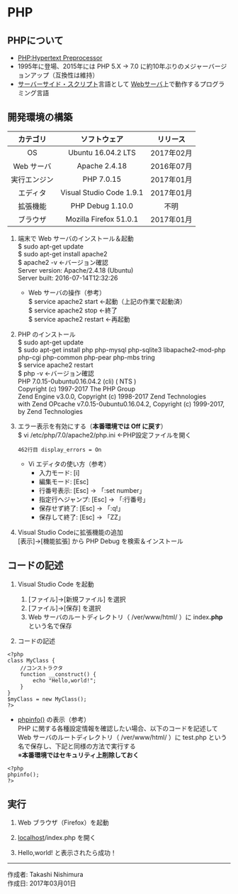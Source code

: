 # PHP

## PHPについて

* [PHP:Hypertext Preprocessor](https://ja.wikipedia.org/wiki/PHP:_Hypertext_Preprocessor)
* 1995年に登場、2015年には PHP 5.X → 7.0 に約10年ぶりのメジャーバージョンアップ（互換性は維持）
* [サーバーサイド・スクリプト](http://bit.ly/2lajhCj)言語として [Webサーバ](http://bit.ly/2mbzR4D)上で動作するプログラミング言語

## 開発環境の構築

|カテゴリ|ソフトウェア|リリース|
|:--:|:--:|:--:|
|OS|Ubuntu 16.04.2 LTS|2017年02月|
|Web サーバ|Apache 2.4.18|2016年07月|
|実行エンジン|PHP 7.0.15|2017年01月|
|エディタ|Visual Studio Code 1.9.1|2017年01月|
|拡張機能|PHP Debug 1.10.0|不明|
|ブラウザ|Mozilla Firefox 51.0.1|2017年01月|

1. 端末で Web サーバのインストール＆起動  
    $ sudo apt-get update  
    $ sudo apt-get install apache2  
    $ apache2 -v ←バージョン確認  
    Server version: Apache/2.4.18 (Ubuntu)  
    Server built:   2016-07-14T12:32:26  

    * Web サーバの操作（参考）  
        $ service apache2 start ←起動（上記の作業で起動済）  
        $ service apache2 stop ←終了  
        $ service apache2 restart ←再起動

1. PHP のインストール  
    $ sudo apt-get update  
    $ sudo apt-get install php php-mysql php-sqlite3 libapache2-mod-php php-cgi php-common php-pear php-mbs
tring  
    $ service apache2 restart  
    $ php -v ←バージョン確認  
    PHP 7.0.15-0ubuntu0.16.04.2 (cli) ( NTS )  
    Copyright (c) 1997-2017 The PHP Group  
    Zend Engine v3.0.0, Copyright (c) 1998-2017 Zend Technologies  
    with Zend OPcache v7.0.15-0ubuntu0.16.04.2, Copyright (c) 1999-2017, by Zend Technologies

1. エラー表示を有効にする（<b>本番環境では Off に戻す</b>）  
    $ vi /etc/php/7.0/apache2/php.ini ←PHP設定ファイルを開く  
    ```
    462行目 display_errors = On  
    ```
    * Vi エディタの使い方（参考）
        * 入力モード: [i]
        * 編集モード: [Esc]
        * 行番号表示: [Esc] → 「:set number」
        * 指定行へジャンプ: [Esc] → 「:行番号」
        * 保存せず終了: [Esc] → 「:q!」
        * 保存して終了: [Esc] → 「ZZ」

1. Visual Studio Codeに拡張機能の追加  
    [表示]→[機能拡張] から PHP Debug を検索＆インストール

## コードの記述

1. Visual Studio Code を起動
    1. [ファイル]→[新規ファイル] を選択
    1. [ファイル]→[保存] を選択
    1. Web サーバのルートディレクトリ（ /ver/www/html/ ）に index<b>.php</b> という名で保存  

1. コードの記述
```
<?php
class MyClass {
    //コンストラクタ
    function __construct() {
        echo "Hello,world!";
    }
}
$myClass = new MyClass();
?>
```

* [phpinfo()](http://php.net/manual/ja/function.phpinfo.php) の表示（参考）  
    PHP に関する各種設定情報を確認したい場合、以下のコードを記述して Web サーバのルートディレクトリ（ /ver/www/html/ ）に test.php という名で保存し、下記と同様の方法で実行する  
    ※<b>本番環境ではセキュリティ上削除しておく</b>

```
<?php
phpinfo();
?>
```

## 実行

1. Web ブラウザ（Firefox）を起動

1. [localhost](https://ja.wikipedia.org/wiki/Localhost)/index.php を開く

1. Hello,world! と表示されたら成功！

***
作成者: Takashi Nishimura  
作成日: 2017年03月01日
